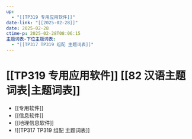 ```yaml
---
up:
  - "[[TP319 专用应用软件]]"
date-link: "[[2025-02-28]]"
date: 2025-02-28
ctime-p: 2025-02-28T08:06:15
主题词表-下位主题词表:
  - "[[TP317 TP319 组配 主题词表]]"
---
```


# [[TP319 专用应用软件]] [[82 汉语主题词表|主题词表]]

- [[专用软件]]
- [[信息软件]]
- [[地理信息软件]]
- ![[TP317 TP319 组配 主题词表]]
